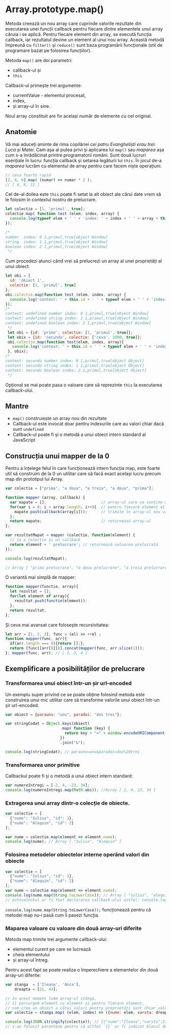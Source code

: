 # Array.prototype.map()

Metoda creează un nou array care cuprinde valorile rezultate din executarea unei funcții callback pentru fiecare dintre elementele unui array căruia i se aplică.
Pentru fiecare element din array, se execută funcția callback, iar rezultatul devine un element al unui nou array. Această metodă împreună cu `filter()` și `reduce()` sunt baza programării funcționale (stil de programare bazat pe folosirea funcțiilor).

Metoda `map()` are doi parametri:

-   callback-ul și
-   `this`

Callback-ul primește trei argumente:

-   currentValue - elementul procesat,
-   index,
-   și array-ul în sine.

Noul array constituit are fix același număr de elemente cu cel original.

## Anatomie

Vă mai aduceți aminte de rima copilăriei *cei patru Evangheliști erau trei: Luca și Matei*. Cam așa ai putea privi și aplicarea lui `map()` sau *maparea* așa cum s-a înrădăcinat printre programatorii români. Sunt două lucruri esențiale în lucru: funcția callback și setarea legăturii lui `this`. În jocul de-a *maparea* lucrăm cu elementul de array pentru care facem niște operațiuni.

```javascript
// ceva foarte rapid
[2, 4, 6].map( (numar) => numar * 2 );
// [ 4, 8, 12 ]
```

Cel de-al doilea este `this` poate fi setat la alt obiect ale cărui date vrem să le folosim în contextul nostru de prelucrare.

```javascript
let colectie = [1, 'primul', true];
colectie.map( function test (elem, index, array) {
  console.log(typeof elem + ' ' + 'index: ' + index + ' ' + array + this);
});

/*
number  index: 0 1,primul,true[object Window]
string  index: 1 1,primul,true[object Window]
boolean index: 2 1,primul,true[object Window]
 */
```

Cum procedezi atunci când vrei să prelucrezi un array al unei proprietăți al unui obiect.

```javascript
let obi = {
  id: 'obiect 1',
  colectie: [1, 'primul', true]
};
obi.colectie.map(function test (elem, index, array) {
  console.log('context: ' + this.id + ' ' + typeof elem + ' ' + 'index: ' + index + ' ' + array + this);
});
/*
context: undefined number index: 0 1,primul,true[object Window]
context: undefined string index: 1 1,primul,true[object Window]
context: undefined boolean index: 2 1,primul,true[object Window]
 */
 let obi = {id: 'primo', colectie: [1, 'primul', true]};
 let obix = {id: 'secundo', colectie: ['ceva', 1000, true]};
 obi.colectie.map(function test(elem, index, array){
   console.log('context: ' + this.id + ' ' + typeof elem + ' ' + 'index: ' + index + ' ' + array + this);
 }, obix);
/*
context: secundo number index: 0 1,primul,true[object Object]
context: secundo string index: 1 1,primul,true[object Object]
context: secundo boolean index: 2 1,primul,true[object Object]
 */
```

Opțional se mai poate pasa o valoare care să reprezinte `this` la executarea callback-ului.

## Mantre

-   `map()` construiește un array nou din rezultate
-   Callback-ul este invocat doar pentru indexurile care au valori chiar dacă sunt `undefined`
-   Callback-ul poate fi și o metodă a unui obiect intern standard al JavaScript

## Construcția unui mapper de la 0

Pentru a înțelege felul în care funcționează intern funcția map, este foarte util să construim de la 0 un utilitar care să facă exact același lucru precum map din prototipul lui Array.

```javascript
var colectie = ["prima", "a doua", "a treia", "a doua", "prima"];

function mapper (array, callback) {
  var mapate = [];                        // array-ul care va conține datele prelucrate
  for(var i = 0; i < array.length; i++){  // pentru fiecare element al array-ului pasat ca parametru
    mapate.push(callback(array[i]));      // trimite în array-ul nou valoarea rezultată din prelucrarea făcută în callback
  };
  return mapate;                          // returnează array-ul
};

var rezultatMapat = mapper (colectie, function(element) {
  // ia o colecție și un callback
  return element + ' prelucrare'; // returnează valoarea prelucrată
});

console.log(rezultatMapat);

// Array [ "prima prelucrare", "a doua prelucrare", "a treia prelucrare", "a doua prelucrare", "prima prelucrare" ]
```

O variantă mai simplă de mapper:

```javascript
function mapper(functie, array){
  let rezultat = [];
  for(let element of array){
    rezultat.push(functie(element));
  };
  return rezultat;
};
```

Și ceva mai avansat care folosește recursivitatea:

```javascript
let arr = [1, 2, 3], func = (el) => ++el ;
function mapper(func, arr){
  if(arr.length === 0){return [];};
  return [func([arr[0]])].concat(mapper(func, arr.slice(1)));
}; mapper(func, arr); // [ 2, 3, 4 ]
```

## Exemplificare a posibilităților de prelucrare

### Transformarea unui obiect într-un șir url-encoded

Un exemplu super privind ce se poate obține folosind metoda este construirea unui mic utilitar care să transforme valorile unui obiect într-un șir url-encoded.

```javascript
var obiect = {paraunu: "unu", paradoi: "doi trei"};

var stringCodat = Object.keys(obiect)
                        .map( function (key) {
                          return key + "=" + window.encodeURIComponent(obiect[key]);
                        })
                        .join("&");

console.log(stringCodat); // paraunu=unu&paradoi=doi%20trei
```

### Transformarea unor primitive

Callbackul poate fi și o metodă a unui obiect intern standard:

```javascript
var numereIntregi = [-2, 4, -23, 34];
console.log(numereIntregi.map(Math.abs)); //Array [ 2, 4, 23, 34 ]
```

### Extragerea unui array dintr-o colecție de obiecte.

```javascript
var colectie = [
  {"nume": "Iulius", "id": 1},
  {"nume": "Alequin", "id": 2}
];

var nume = colectie.map(element => element.nume);
console.log(nume); // Array [ "Iulius", "Alequin" ]
```

### Folosirea metodelor obiectelor interne operând valori din obiecte

```javascript
var colectie = [
  {"nume": "Iulius", "id": 1},
  {"nume": "Alequin", "id": 2}
];
var nume = colectie.map(element => element.nume);
console.log(nume.map(String.toLowerCase)); // Array [ "iulius", "alequin" ]
// echivalentul ar fi fost declararea callback-ului astfel: console.log(nume.map(unNume => unNume.toLowerCase()));
```

`console.log(nume.map(String.toLowerCase));` funcționează pentru că metodei map nu-i pasă cum îi pasezi funcția.

### Maparea valoare cu valoare din două array-uri diferite

Metoda map trimite trei argumente callback-ului:

-   elementul curent pe care se lucrează
-   cheia elementului
-   și array-ul întreg.

Pentru acest fapt se poate realiza o împerechiere a elementelor din două array-uri diferite:

```javascript
var stanga  = ['Ileana', 'Anca'],
    dreapta = [21, 43];

// în acest moment luăm array-ul stânga,
// îl parcurgem element cu element și pentru fiecare element,
// vom crea un obiect a cărui valori pentru proprietăți sunt chiar valorile din array-urile mapate.
var colectie = stanga.map( (elem, index) => ({nume: elem, varsta: dreapta[index]}) );

console.log(JSON.stringify(colectie)); // [{"nume":"Ileana","varsta":21},{"nume":"Anca","varsta":43}]
// s-au folosit paranteze pentru că altfel `{}` ar fi indicat blocul de cod
```
